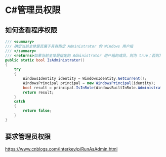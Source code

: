 # C#管理员权限

## 如何查看程序权限

```cs
/// <summary>
/// 确定当前主体是否属于具有指定 Administrator 的 Windows 用户组
/// </summary>
/// <returns>如果当前主体是指定的 Administrator 用户组的成员，则为 true；否则为 false。</returns>
public static bool IsAdministrator()
{
    try
    {
        WindowsIdentity identity = WindowsIdentity.GetCurrent();
        WindowsPrincipal principal = new WindowsPrincipal(identity);
        bool result = principal.IsInRole(WindowsBuiltInRole.Administrator);
        return result;
    }
    catch
    {
        return false;
    }
}
```

## 要求管理员权限
https://www.cnblogs.com/Interkey/p/RunAsAdmin.html
